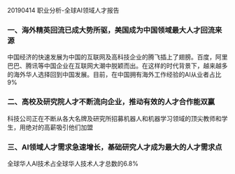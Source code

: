 20190414 职业分析-全球AI领域人才报告

### 一、海外精英回流已成大势所驱，美国成为中国领域最大人才回流来源

中国经济的快速发展为中国的互联网及高科技企业的腾飞插上了翅膀。百度，阿里巴巴、腾讯等中国企业在互联网大潮中脱颖而出。在这样的时代背景下，越来越多的海外华人选择回到中国发展。目前，在中国拥有海外工作经验的AI从业者占比9%

### 二、高校及研究院人才不断流向企业，推动有效的人才合作能双赢

科技公司正在不断从各大名牌及研究所招募机器人和机器学习领域的顶尖教师和学生，用绝对的高薪吸引他们加盟

### 三、AI领域人才需求急速增长，基础研究人才成为最大的人才需求点

全球华人AI技术占全球华人技术人才总数的6.8%


